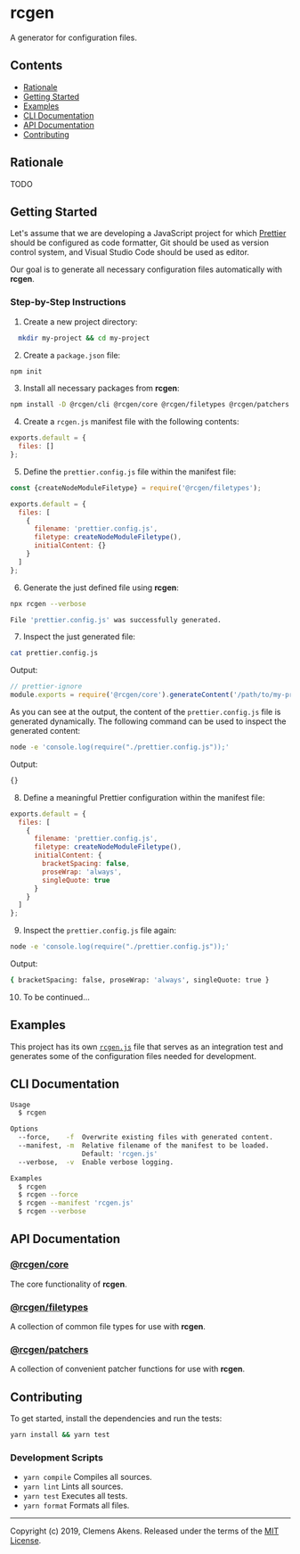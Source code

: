 # rcgen

A generator for configuration files.

## Contents

- [Rationale](#rationale)
- [Getting Started](#getting-started)
- [Examples](#examples)
- [CLI Documentation](#cli-documentation)
- [API Documentation](#api-documentation)
- [Contributing](#contributing)

## Rationale

TODO

## Getting Started

Let's assume that we are developing a JavaScript project for which
[Prettier][prettier] should be configured as code formatter, Git should be used
as version control system, and Visual Studio Code should be used as editor.

Our goal is to generate all necessary configuration files automatically with
**rcgen**.

### Step-by-Step Instructions

1. Create a new project directory:

```sh
  mkdir my-project && cd my-project
```

2. Create a `package.json` file:

```sh
npm init
```

3. Install all necessary packages from **rcgen**:

```sh
npm install -D @rcgen/cli @rcgen/core @rcgen/filetypes @rcgen/patchers
```

4. Create a `rcgen.js` manifest file with the following contents:

```js
exports.default = {
  files: []
};
```

5. Define the `prettier.config.js` file within the manifest file:

```js
const {createNodeModuleFiletype} = require('@rcgen/filetypes');

exports.default = {
  files: [
    {
      filename: 'prettier.config.js',
      filetype: createNodeModuleFiletype(),
      initialContent: {}
    }
  ]
};
```

6. Generate the just defined file using **rcgen**:

```sh
npx rcgen --verbose
```

```sh
File 'prettier.config.js' was successfully generated.
```

7. Inspect the just generated file:

```sh
cat prettier.config.js
```

Output:

```js
// prettier-ignore
module.exports = require('@rcgen/core').generateContent('/path/to/my-project/rcgen.js', 'prettier.config.js');
```

As you can see at the output, the content of the `prettier.config.js` file is
generated dynamically. The following command can be used to inspect the
generated content:

```sh
node -e 'console.log(require("./prettier.config.js"));'
```

Output:

```sh
{}
```

8. Define a meaningful Prettier configuration within the manifest file:

```js
exports.default = {
  files: [
    {
      filename: 'prettier.config.js',
      filetype: createNodeModuleFiletype(),
      initialContent: {
        bracketSpacing: false,
        proseWrap: 'always',
        singleQuote: true
      }
    }
  ]
};
```

9. Inspect the `prettier.config.js` file again:

```sh
node -e 'console.log(require("./prettier.config.js"));'
```

Output:

```sh
{ bracketSpacing: false, proseWrap: 'always', singleQuote: true }
```

10. To be continued...

## Examples

This project has its own [`rcgen.js`][rcgen-file] file that serves as an
integration test and generates some of the configuration files needed for
development.

## CLI Documentation

```sh
Usage
  $ rcgen

Options
  --force,    -f  Overwrite existing files with generated content.
  --manifest, -m  Relative filename of the manifest to be loaded.
                  Default: 'rcgen.js'
  --verbose,  -v  Enable verbose logging.

Examples
  $ rcgen
  $ rcgen --force
  $ rcgen --manifest 'rcgen.js'
  $ rcgen --verbose
```

## API Documentation

### [@rcgen/core][api-core]

The core functionality of **rcgen**.

### [@rcgen/filetypes][api-filetypes]

A collection of common file types for use with **rcgen**.

### [@rcgen/patchers][api-patchers]

A collection of convenient patcher functions for use with **rcgen**.

## Contributing

To get started, install the dependencies and run the tests:

```sh
yarn install && yarn test
```

### Development Scripts

- `yarn compile` Compiles all sources.
- `yarn lint` Lints all sources.
- `yarn test` Executes all tests.
- `yarn format` Formats all files.

---

Copyright (c) 2019, Clemens Akens. Released under the terms of the [MIT
License][license].

[api-core]: https://rcgen.netlify.com/@rcgen/core/
[api-filetypes]: https://rcgen.netlify.com/@rcgen/filetypes/
[api-patchers]: https://rcgen.netlify.com/@rcgen/patchers/
[license]: https://github.com/clebert/rcgen/blob/master/LICENSE
[prettier]: https://prettier.io
[rcgen-file]: https://github.com/clebert/rcgen/blob/master/rcgen.js
